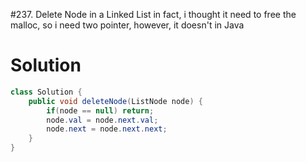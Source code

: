 #237. Delete Node in a Linked List
in fact, i thought it need to free the malloc, so i need two pointer, however, it doesn't in Java

# Solution

```java
class Solution {
    public void deleteNode(ListNode node) {
        if(node == null) return;
        node.val = node.next.val;
        node.next = node.next.next;
    }
}
```

